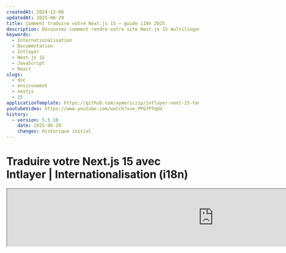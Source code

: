 ```yaml
---
createdAt: 2024-12-06
updatedAt: 2025-06-29
title: Comment traduire votre Next.js 15 – guide i18n 2025
description: Découvrez comment rendre votre site Next.js 15 multilingue. Suivez la documentation pour internationaliser (i18n) et traduire votre site.
keywords:
  - Internationalisation
  - Documentation
  - Intlayer
  - Next.js 15
  - JavaScript
  - React
slugs:
  - doc
  - environment
  - nextjs
  - 15
applicationTemplate: https://github.com/aymericzip/intlayer-next-15-template
youtubeVideo: https://www.youtube.com/watch?v=e_PPG7PTqGU
history:
  - version: 5.5.10
    date: 2025-06-29
    changes: Historique initial
---
```


# Traduire votre Next.js 15 avec Intlayer | Internationalisation (i18n)

<iframe title="La meilleure solution i18n pour Next.js ? Découvrez Intlayer" class="m-auto aspect-[16/9] w-full overflow-hidden rounded-lg border-0" allow="autoplay; gyroscope;" loading="lazy" width="1080" height="auto" src="https://www.youtube.com/embed/e_PPG7PTqGU?autoplay=0&amp;origin=http://intlayer.org&amp;controls=0&amp;rel=1"/>

Voir le [Modèle d’Application](https://github.com/aymericzip/intlayer-next-15-template) sur GitHub.

## Qu’est-ce qu’Intlayer ?

**Intlayer** est une bibliothèque d’internationalisation (i18n) innovante et open-source conçue pour simplifier la prise en charge multilingue dans les applications web modernes. Intlayer s’intègre parfaitement avec le dernier framework **Next.js 15**, incluant son puissant **App Router**. Il est optimisé pour fonctionner avec les **Server Components** pour un rendu efficace et est entièrement compatible avec [**Turbopack**](https://nextjs.org/docs/architecture/turbopack).

Avec Intlayer, vous pouvez :

- **Gérer facilement les traductions** en utilisant des dictionnaires déclaratifs au niveau des composants.
- **Localiser dynamiquement les métadonnées**, les routes et le contenu.
- **Accéder aux traductions à la fois dans les composants côté client et côté serveur**.
- **Assurer la prise en charge de TypeScript** avec des types générés automatiquement, améliorant l’autocomplétion et la détection des erreurs.
- **Bénéficiez de fonctionnalités avancées**, telles que la détection et le changement dynamique de la langue.

> Intlayer est compatible avec Next.js 12, 13, 14 et 15. Si vous utilisez le Page Router de Next.js, vous pouvez consulter ce [guide](https://github.com/aymericzip/intlayer/blob/main/docs/docs/fr/intlayer_with_nextjs_page_router.md). Pour Next.js 12, 13, 14 avec App Router, référez-vous à ce [guide](https://github.com/aymericzip/intlayer/blob/main/docs/docs/fr/intlayer_with_nextjs_14.md).

---

## Guide étape par étape pour configurer Intlayer dans une application Next.js

### Étape 1 : Installer les dépendances

Installez les paquets nécessaires avec npm :

```bash packageManager="npm"
npm install intlayer next-intlayer
```

```bash packageManager="pnpm"
pnpm add intlayer next-intlayer
```

```bash packageManager="yarn"
yarn add intlayer next-intlayer
```

- **intlayer**

  Le package principal qui fournit des outils d'internationalisation pour la gestion de la configuration, la traduction, la [déclaration de contenu](https://github.com/aymericzip/intlayer/blob/main/docs/docs/fr/dictionary/get_started.md), la transpilation, et les [commandes CLI](https://github.com/aymericzip/intlayer/blob/main/docs/docs/fr/intlayer_cli.md).

- **next-intlayer**

  Le package qui intègre Intlayer avec Next.js. Il fournit des fournisseurs de contexte et des hooks pour l'internationalisation dans Next.js. De plus, il inclut le plugin Next.js pour intégrer Intlayer avec [Webpack](https://webpack.js.org/) ou [Turbopack](https://nextjs.org/docs/app/api-reference/turbopack), ainsi qu'un middleware pour détecter la langue préférée de l'utilisateur, gérer les cookies et gérer la redirection des URL.

### Étape 2 : Configurez votre projet

Créez un fichier de configuration pour configurer les langues de votre application :

```typescript fileName="intlayer.config.ts" codeFormat="typescript"
import { Locales, type IntlayerConfig } from "intlayer";

const config: IntlayerConfig = {
  internationalization: {
    locales: [
      Locales.ENGLISH,
      Locales.FRENCH,
      Locales.SPANISH,
      // Vos autres locales
    ],
    defaultLocale: Locales.ENGLISH,
  },
};

export default config;
```

```javascript fileName="intlayer.config.mjs" codeFormat="esm"
import { Locales } from "intlayer";

/** @type {import('intlayer').IntlayerConfig} */
const config = {
  internationalization: {
    locales: [
      Locales.ENGLISH,
      Locales.FRENCH,
      Locales.SPANISH,
      // Vos autres locales
    ],
    defaultLocale: Locales.ENGLISH,
  },
};

export default config;
```

```javascript fileName="intlayer.config.cjs" codeFormat="commonjs"
const { Locales } = require("intlayer");

/** @type {import('intlayer').IntlayerConfig} */
const config = {
  internationalization: {
    locales: [
      Locales.ENGLISH,
      Locales.FRENCH,
      Locales.SPANISH,
      // Vos autres locales
    ],
    defaultLocale: Locales.ENGLISH,
  },
};

module.exports = config;
```

> Grâce à ce fichier de configuration, vous pouvez configurer des URLs localisées, la redirection via middleware, les noms de cookies, l'emplacement et l'extension de vos déclarations de contenu, désactiver les logs Intlayer dans la console, et plus encore. Pour une liste complète des paramètres disponibles, référez-vous à la [documentation de configuration](https://github.com/aymericzip/intlayer/blob/main/docs/docs/fr/configuration.md).

### Étape 3 : Intégrer Intlayer dans votre configuration Next.js

Configurez votre setup Next.js pour utiliser Intlayer :

```typescript fileName="next.config.ts" codeFormat="typescript"
import type { NextConfig } from "next";
import { withIntlayer } from "next-intlayer/server";

const nextConfig: NextConfig = {
  /* options de configuration ici */
};

export default withIntlayer(nextConfig);
```

```typescript fileName="next.config.mjs" codeFormat="esm"
import { withIntlayer } from "next-intlayer/server";

/** @type {import('next').NextConfig} */
const nextConfig = {
  /* options de configuration ici */
};

export default withIntlayer(nextConfig);
```

```typescript fileName="next.config.cjs" codeFormat="commonjs"
const { withIntlayer } = require("next-intlayer/server");

/** @type {import('next').NextConfig} */
const nextConfig = {
  /* options de configuration ici */
};

module.exports = withIntlayer(nextConfig);
```

> Le plugin Next.js `withIntlayer()` est utilisé pour intégrer Intlayer avec Next.js. Il assure la construction des fichiers de déclaration de contenu et les surveille en mode développement. Il définit les variables d'environnement Intlayer dans les environnements [Webpack](https://webpack.js.org/) ou [Turbopack](https://nextjs.org/docs/app/api-reference/turbopack). De plus, il fournit des alias pour optimiser les performances et garantit la compatibilité avec les composants serveur.

### Étape 4 : Définir les routes dynamiques de locale

Supprimez tout dans `RootLayout` et remplacez-le par le code suivant :

```tsx {3} fileName="src/app/layout.tsx" codeFormat="typescript"
import type { PropsWithChildren, FC } from "react";
import "./globals.css";

const RootLayout: FC<PropsWithChildren> = ({ children }) => children;

export default RootLayout;
```

```jsx {3} fileName="src/app/layout.mjx" codeFormat="esm"
import "./globals.css";

const RootLayout = ({ children }) => children;

export default RootLayout;
```

```jsx {1,8} fileName="src/app/layout.csx" codeFormat="commonjs"
require("./globals.css");

const RootLayout = ({ children }) => children;

// Composant RootLayout vide pour permettre de définir les attributs `lang` et `dir` sur la balise `<html>`
module.exports = {
  default: RootLayout,
  generateStaticParams,
};
```

> Garder le composant `RootLayout` vide permet de définir les attributs [`lang`](https://developer.mozilla.org/fr/docs/Web/HTML/Global_attributes/lang) et [`dir`](https://developer.mozilla.org/fr/docs/Web/HTML/Global_attributes/dir) sur la balise `<html>`.

Pour implémenter le routage dynamique, fournissez le chemin pour la locale en ajoutant un nouveau layout dans votre répertoire `[locale]` :

```tsx fileName="src/app/[locale]/layout.tsx" codeFormat="typescript"
import type { NextLayoutIntlayer } from "next-intlayer";
import { Inter } from "next/font/google";
import { getHTMLTextDir } from "intlayer";

const inter = Inter({ subsets: ["latin"] });

const LocaleLayout: NextLayoutIntlayer = async ({ children, params }) => {
  const { locale } = await params;
  return (
    <html lang={locale} dir={getHTMLTextDir(locale)}>
      <body className={inter.className}>{children}</body>
    </html>
  );
};

export default LocaleLayout;
```

```jsx fileName="src/app/[locale]/layout.mjx" codeFormat="esm"
import { getHTMLTextDir } from "intlayer";

const inter = Inter({ subsets: ["latin"] });

const LocaleLayout = async ({ children, params: { locale } }) => {
  const { locale } = await params;
  return (
    <html lang={locale} dir={getHTMLTextDir(locale)}>
      <body className={inter.className}>{children}</body>
    </html>
  );
};

export default LocaleLayout;
```

```jsx fileName="src/app/[locale]/layout.csx" codeFormat="commonjs"
const { Inter } = require("next/font/google");
const { getHTMLTextDir } = require("intlayer");

const inter = Inter({ subsets: ["latin"] });

const LocaleLayout = async ({ children, params: { locale } }) => {
  const { locale } = await params;
  return (
    <html lang={locale} dir={getHTMLTextDir(locale)}>
      <body className={inter.className}>{children}</body>
    </html>
  );
};

module.exports = LocaleLayout;
```

> Le segment de chemin `[locale]` est utilisé pour définir la locale. Exemple : `/en-US/about` fera référence à `en-US` et `/fr/about` à `fr`.

> À ce stade, vous rencontrerez l'erreur : `Error: Missing <html> and <body> tags in the root layout.`. Cela est attendu car le fichier `/app/page.tsx` n'est plus utilisé et peut être supprimé. À la place, le segment de chemin `[locale]` activera la page `/app/[locale]/page.tsx`. Par conséquent, les pages seront accessibles via des chemins comme `/en`, `/fr`, `/es` dans votre navigateur. Pour définir la locale par défaut comme page racine, référez-vous à la configuration du `middleware` à l'étape 7.

Ensuite, implémentez la fonction `generateStaticParams` dans le Layout de votre application.

```tsx {1} fileName="src/app/[locale]/layout.tsx" codeFormat="typescript"

```

> Le segment de chemin `[locale]` est utilisé pour définir la locale. Exemple : `/en-US/about` fera référence à `en-US` et `/fr/about` à `fr`.

> À ce stade, vous rencontrerez l'erreur : `Error: Missing <html> and <body> tags in the root layout.`. Cela est attendu car le fichier `/app/page.tsx` n'est plus utilisé et peut être supprimé. À la place, le segment de chemin `[locale]` activera la page `/app/[locale]/page.tsx`. Par conséquent, les pages seront accessibles via des chemins comme `/en`, `/fr`, `/es` dans votre navigateur. Pour définir la locale par défaut comme page racine, référez-vous à la configuration du `middleware` à l'étape 7.

Ensuite, implémentez la fonction `generateStaticParams` dans le Layout de votre application.

```tsx {1} fileName="src/app/[locale]/layout.tsx" codeFormat="typescript"
export { generateStaticParams } from "next-intlayer"; // Ligne à insérer

const LocaleLayout: NextLayoutIntlayer = async ({ children, params }) => {
  /*... Reste du code */
};

export default LocaleLayout;
```

```jsx {1} fileName="src/app/[locale]/layout.mjx" codeFormat="esm"
export { generateStaticParams } from "next-intlayer"; // Ligne à insérer

const LocaleLayout = async ({ children, params: { locale } }) => {
  /*... Reste du code */
};

// ... Reste du code
```

```jsx {1,7} fileName="src/app/[locale]/layout.csx" codeFormat="commonjs"
const { generateStaticParams } = require("next-intlayer"); // Ligne à insérer

const LocaleLayout = async ({ children, params: { locale } }) => {
  /*... Reste du code */
};

module.exports = { default: LocaleLayout, generateStaticParams };
```

> `generateStaticParams` garantit que votre application préconstruit les pages nécessaires pour toutes les locales, réduisant ainsi le calcul à l'exécution et améliorant l'expérience utilisateur. Pour plus de détails, consultez la [documentation Next.js sur generateStaticParams](https://nextjs.org/docs/app/building-your-application/rendering/static-and-dynamic-rendering#generate-static-params).

### Étape 5 : Déclarez Votre Contenu

Créez et gérez vos déclarations de contenu pour stocker les traductions :

```tsx fileName="src/app/[locale]/page.content.ts" contentDeclarationFormat="typescript"
import { t, type Dictionary } from "intlayer";

const pageContent = {
  key: "page",
  content: {
    getStarted: {
      main: t({
        fr: "Commencez par éditer",
        en: "Get started by editing",
        es: "Comience por editar",
      }),
      pageLink: "src/app/page.tsx",
    },
  },
} satisfies Dictionary;

export default pageContent;
```

```javascript fileName="src/app/[locale]/page.content.mjs" contentDeclarationFormat="esm"
import { t } from "intlayer";

/** @type {import('intlayer').Dictionary} */
const pageContent = {
  key: "page",
  content: {
    getStarted: {
      main: t({
        fr: "Commencez par éditer",
        en: "Get started by editing",
        es: "Comience por editar",
      }),
      pageLink: "src/app/page.tsx",
    },
  },
};

export default pageContent;
```

```javascript fileName="src/app/[locale]/page.content.cjs" contentDeclarationFormat="commonjs"
const { t } = require("intlayer");

/** @type {import('intlayer').Dictionary} */
const pageContent = {
  key: "page",
  content: {
    getStarted: {
      main: t({
        fr: "Commencez par éditer",
        en: "Get started by editing",
        es: "Comience por editar",
      }),
      pageLink: "src/app/page.tsx",
    },
  },
};

module.exports = pageContent;
```

```json fileName="src/app/[locale]/page.content.json" contentDeclarationFormat="json"
{
  "$schema": "https://intlayer.org/schema.json",
  "key": "page",
  "content": {
    "getStarted": {
      "nodeType": "translation",
      "translation": {
        "fr": "Commencez par éditer",
        "en": "Get started by editing",
        "es": "Comience por editar"
      }
    },
    "pageLink": "src/app/page.tsx"
  }
}
```

> Vos déclarations de contenu peuvent être définies n'importe où dans votre application dès qu'elles sont incluses dans le répertoire `contentDir` (par défaut, `./src`). Et correspondent à l'extension de fichier de déclaration de contenu (par défaut, `.content.{json,ts,tsx,js,jsx,mjs,mjx,cjs,cjx}`).

> Pour plus de détails, référez-vous à la [documentation sur la déclaration de contenu](https://github.com/aymericzip/intlayer/blob/main/docs/docs/fr/dictionary/get_started.md).

### Étape 6 : Utiliser le contenu dans votre code

Accédez à vos dictionnaires de contenu dans toute votre application :

```tsx fileName="src/app/[locale]/page.tsx" codeFormat="typescript"
import type { FC } from "react";
import { ClientComponentExample } from "@components/ClientComponentExample";
import { ServerComponentExample } from "@components/ServerComponentExample";
import { type NextPageIntlayer, IntlayerClientProvider } from "next-intlayer";
import { IntlayerServerProvider, useIntlayer } from "next-intlayer/server";

const PageContent: FC = () => {
  const content = useIntlayer("page");

  return (
    <>
      <p>{content.getStarted.main}</p>
      <code>{content.getStarted.pageLink}</code>
    </>
  );
};

const Page: NextPageIntlayer = async ({ params }) => {
  const { locale } = await params;

  return (
    <IntlayerServerProvider locale={locale}>
      <PageContent />
      <ServerComponentExample />

      <IntlayerClientProvider locale={locale}>
        <ClientComponentExample />
      </IntlayerClientProvider>
    </IntlayerServerProvider>
  );
};

export default Page;
```

```jsx fileName="src/app/[locale]/page.mjx" codeFormat="esm"
import { ClientComponentExample } from "@components/ClientComponentExample";
import { ServerComponentExample } from "@components/ServerComponentExample";
import { IntlayerClientProvider } from "next-intlayer";
import { IntlayerServerProvider, useIntlayer } from "next-intlayer/server";

const PageContent = () => {
  const content = useIntlayer("page");

  return (
    <>
      <p>{content.getStarted.main}</p>
      <code>{content.getStarted.pageLink}</code>
    </>
  );
};

const Page = async ({ params }) => {
  const { locale } = await params;

  return (
    <IntlayerServerProvider locale={locale}>
      <PageContent />
      <ServerComponentExample />

      <IntlayerClientProvider locale={locale}>
        <ClientComponentExample />
      </IntlayerClientProvider>
    </IntlayerServerProvider>
  );
};

export default Page;
```

```jsx fileName="src/app/[locale]/page.csx" codeFormat="commonjs"
import { ClientComponentExample } from "@components/ClientComponentExample";
import { ServerComponentExample } from "@components/ServerComponentExample";
import { IntlayerClientProvider } from "next-intlayer";
import { IntlayerServerProvider, useIntlayer } from "next-intlayer/server";

const PageContent = () => {
  const content = useIntlayer("page");

  return (
    <>
      <p>{content.getStarted.main}</p>
      <code>{content.getStarted.pageLink}</code>
    </>
  );
};

const Page = async ({ params }) => {
  const { locale } = await params;

  return (
    <IntlayerServerProvider locale={locale}>
      <PageContent />
      <ServerComponentExample />

      <IntlayerClientProvider locale={locale}>
        <ClientComponentExample />
      </IntlayerClientProvider>
    </IntlayerServerProvider>
  );
};
```

- **`IntlayerClientProvider`** est utilisé pour fournir la locale aux composants côté client. Il peut être placé dans n'importe quel composant parent, y compris le layout. Cependant, il est recommandé de le placer dans un layout car Next.js partage le code du layout entre les pages, ce qui le rend plus efficace. En utilisant `IntlayerClientProvider` dans le layout, vous évitez de le réinitialiser pour chaque page, améliorant ainsi les performances et maintenant un contexte de localisation cohérent dans toute votre application.
- **`IntlayerServerProvider`** est utilisé pour fournir la locale aux enfants côté serveur. Il ne peut pas être défini dans le layout.

  > Le layout et la page ne peuvent pas partager un contexte serveur commun car le système de contexte serveur est basé sur un magasin de données par requête (via le mécanisme [cache de React](https://react.dev/reference/react/cache)), ce qui fait que chaque "contexte" est recréé pour différents segments de l'application. Placer le provider dans un layout partagé casserait cette isolation, empêchant la bonne propagation des valeurs du contexte serveur à vos composants serveur.

> La mise en page (layout) et la page ne peuvent pas partager un contexte serveur commun car le système de contexte serveur est basé sur un magasin de données par requête (via le mécanisme [React's cache](https://react.dev/reference/react/cache)), ce qui entraîne la recréation de chaque "contexte" pour différents segments de l'application. Placer le provider dans une mise en page partagée briserait cette isolation, empêchant la bonne propagation des valeurs du contexte serveur à vos composants serveur.

```tsx {4,7} fileName="src/components/ClientComponentExample.tsx" codeFormat="typescript"
"use client";

import type { FC } from "react";
import { useIntlayer } from "next-intlayer";

export const ClientComponentExample: FC = () => {
  const content = useIntlayer("client-component-example"); // Crée la déclaration de contenu associée

  return (
    <div>
      <h2>{content.title}</h2>
      <p>{content.content}</p>
    </div>
  );
};
```

```jsx {3,6} fileName="src/components/ClientComponentExample.mjx" codeFormat="esm"
"use client";

import { useIntlayer } from "next-intlayer";

const ClientComponentExample = () => {
  const content = useIntlayer("client-component-example"); // Crée la déclaration de contenu associée

  return (
    <div>
      <h2>{content.title}</h2>
      <p>{content.content}</p>
    </div>
  );
};
```

```jsx {3,6} fileName="src/components/ClientComponentExample.csx" codeFormat="commonjs"
"use client";

const { useIntlayer } = require("next-intlayer");

const ClientComponentExample = () => {
  const content = useIntlayer("client-component-example"); // Crée la déclaration de contenu associée

  return (
    <div>
      <h2>{content.title}</h2>
      <p>{content.content}</p>
    </div>
  );
};
```

```tsx {2} fileName="src/components/ServerComponentExample.tsx"  codeFormat="typescript"
import type { FC } from "react";
import { useIntlayer } from "next-intlayer/server";

export const ServerComponentExample: FC = () => {
  const content = useIntlayer("server-component-example"); // Crée la déclaration de contenu associée

  return (
    <div>
      <h2>{content.title}</h2>
      <p>{content.content}</p>
    </div>
  );
};
```

```jsx {1} fileName="src/components/ServerComponentExample.mjx" codeFormat="esm"
import { useIntlayer } from "next-intlayer/server";

const ServerComponentExample = () => {
  const content = useIntlayer("server-component-example"); // Crée la déclaration de contenu associée

  return (
    <h2>{content.title}</h2>
    <p>{content.content}</p>
  </div>
  );
};
      <h2>{content.title}</h2>
      <p>{content.content}</p>
    </div>
  );
};
```

```tsx {2} fileName="src/components/ServerComponentExample.tsx"  codeFormat="typescript"
import type { FC } from "react";
import { useIntlayer } from "next-intlayer/server";

export const ServerComponentExample: FC = () => {
  const content = useIntlayer("server-component-example"); // Créer la déclaration de contenu associée

  return (
    <div>
      <h2>{content.title}</h2>
      <p>{content.content}</p>
    </div>
  );
};
```

```jsx {1} fileName="src/components/ServerComponentExample.mjx" codeFormat="esm"
import { useIntlayer } from "next-intlayer/server";

const ServerComponentExample = () => {
  const content = useIntlayer("server-component-example"); // Créer la déclaration de contenu associée

  return (
    <div>
      <h2>{content.title}</h2>
      <p>{content.content}</p>
    </div>
  );
};
```

```jsx {1} fileName="src/components/ServerComponentExample.csx" codeFormat="commonjs"
const { useIntlayer } = require("next-intlayer/server");

const ServerComponentExample = () => {
  const content = useIntlayer("server-component-example"); // Créez la déclaration de contenu associée

  return (
    <div>
      <h2>{content.title}</h2>
      <p>{content.content}</p>
    </div>
  );
};
```

> Si vous souhaitez utiliser votre contenu dans un attribut de type `string`, tel que `alt`, `title`, `href`, `aria-label`, etc., vous devez appeler la valeur de la fonction, comme ceci :

> ```jsx
> <img src={content.image.src.value} alt={content.image.value} />
> ```

> Pour en savoir plus sur le hook `useIntlayer`, consultez la [documentation](https://github.com/aymericzip/intlayer/blob/main/docs/docs/fr/packages/next-intlayer/useIntlayer.md).

### (Optionnel) Étape 7 : Configurer le Middleware pour la détection de la langue

Configurez un middleware pour détecter la langue préférée de l'utilisateur :

```typescript fileName="src/middleware.ts" codeFormat="typescript"
export { intlayerMiddleware as middleware } from "next-intlayer/middleware";

export const config = {
  matcher:
    "/((?!api|static|assets|robots|sitemap|sw|service-worker|manifest|.*\\..*|_next).*)",
};
```

```javascript fileName="src/middleware.mjs" codeFormat="esm"
export { intlayerMiddleware as middleware } from "next-intlayer/middleware";

export const config = {
  matcher:
    "/((?!api|static|assets|robots|sitemap|sw|service-worker|manifest|.*\\..*|_next).*)",
};
```

```javascript fileName="src/middleware.cjs" codeFormat="commonjs"
const { intlayerMiddleware } = require("next-intlayer/middleware");

const config = {
  matcher:
    "/((?!api|static|assets|robots|sitemap|sw|service-worker|manifest|.*\\..*|_next).*)",
};

module.exports = { middleware: intlayerMiddleware, config };
```

> Le `intlayerMiddleware` est utilisé pour détecter la locale préférée de l'utilisateur et le rediriger vers l'URL appropriée comme spécifié dans la [configuration](https://github.com/aymericzip/intlayer/blob/main/docs/docs/fr/configuration.md). De plus, il permet de sauvegarder la locale préférée de l'utilisateur dans un cookie.

### (Optionnel) Étape 8 : Internationalisation de vos métadonnées

Dans le cas où vous souhaitez internationaliser vos métadonnées, telles que le titre de votre page, vous pouvez utiliser la fonction `generateMetadata` fournie par Next.js. À l'intérieur, vous pouvez récupérer le contenu depuis la fonction `getIntlayer` pour traduire vos métadonnées.

```typescript fileName="src/app/[locale]/metadata.content.ts" contentDeclarationFormat="typescript"
import { type Dictionary, t } from "intlayer";
import { Metadata } from "next";

const metadataContent = {
  key: "page-metadata",
  content: {
    title: t({
      fr: "Créer une application Next.js",
      en: "Create Next App",
      es: "Crear una aplicación Next.js",
    }),
    description: t({
      fr: "Généré par create next app",
      en: "Generated by create next app",
      es: "Generado por create next app",
    }),
  },
} satisfies Dictionary<Metadata>;

export default metadataContent;
```

```javascript fileName="src/app/[locale]/metadata.content.mjs" contentDeclarationFormat="esm"
import { t } from "intlayer";

/** @type {import('intlayer').Dictionary<import('next').Metadata>} */
const metadataContent = {
  key: "page-metadata",
  content: {
    title: t({
      en: "Create Next App",
      fr: "Créer une application Next.js",
      es: "Crear una aplicación Next.js",
    }),
    description: t({
      en: "Generated by create next app",
      fr: "Généré par create next app",
      es: "Generado por create next app",
    }),
  },
};

export default metadataContent;
```

```javascript fileName="src/app/[locale]/metadata.content.cjs" contentDeclarationFormat="commonjs"
const { t } = require("intlayer");

/** @type {import('intlayer').Dictionary<import('next').Metadata>} */
const metadataContent = {
  key: "page-metadata",
  content: {
    title: t({
      fr: "Créer une application Next.js",
      en: "Create Next App",
      es: "Crear una aplicación Next.js",
    }),
    description: t({
      fr: "Généré par create next app",
      en: "Generated by create next app",
      es: "Generado por create next app",
    }),
  },
};

module.exports = metadataContent;
```

```json fileName="src/app/[locale]/metadata.content.json" contentDeclarationFormat="json"
{
  "key": "page-metadata",
  "content": {
    "title": {
      "nodeType": "translation",
      "translation": {
          "fr": "Logo Preact",
          "en": "Preact logo",
          "es": "Logo Preact",
      },
    },
    "description": {
      "nodeType": "translation",
      "translation": {
        "en": "Generated by create next app",
        "fr": "Généré par create next app",
        "es": "Generado por create next app",
      },
    },
  },
};
```

````typescript fileName="src/app/[locale]/layout.tsx or src/app/[locale]/page.tsx" codeFormat="typescript"
import { getIntlayer, getMultilingualUrls } from "intlayer";
import type { Metadata } from "next";
import type { LocalPromiseParams } from "next-intlayer";

export const generateMetadata = async ({
  params,
}: LocalPromiseParams): Promise<Metadata> => {
  const { locale } = await params;

  const metadata = getIntlayer("page-metadata", locale);

  /**
   * Génère un objet contenant toutes les URL pour chaque locale.
   *
   * Exemple :
   * ```ts
   *  getMultilingualUrls('/about');
   *
   *  // Retourne
   *  // {
   *  //   en: '/about',
   *  //   fr: '/fr/about',
   *  //   es: '/es/about',
   *  // }
   * ```
   */
  const multilingualUrls = getMultilingualUrls("/");

  return {
    ...metadata,
    alternates: {
      canonical: multilingualUrls[locale as keyof typeof multilingualUrls],
      languages: { ...multilingualUrls, "x-default": "/" },
    },
    openGraph: {
      url: multilingualUrls[locale],
    },
  };
};

// ... Reste du code
````

````javascript fileName="src/app/[locale]/layout.mjs or src/app/[locale]/page.mjs" codeFormat="esm"
import { getIntlayer, getMultilingualUrls } from "intlayer";

export const generateMetadata = async ({ params }) => {
  const { locale } = await params;

  const metadata = getIntlayer("page-metadata", locale);

  /**
   * Génère un objet contenant toutes les URL pour chaque locale.
   *
   * Exemple :
   * ```ts
   *  getMultilingualUrls('/about');
   *
   *  // Retourne
   *  // {
   *  //   en: '/about',
   *  //   fr: '/fr/about',
   *  //   es: '/es/about'
   *  // }
   * ```
   */
  const multilingualUrls = getMultilingualUrls("/");

  return {
    ...metadata,
    alternates: {
      canonical: multilingualUrls[locale],
      languages: { ...multilingualUrls, "x-default": "/" },
    },
    openGraph: {
      url: multilingualUrls[locale],
    },
  };
};

// ... Suite du code
````

````javascript fileName="src/app/[locale]/layout.cjs or src/app/[locale]/page.cjs" codeFormat="commonjs"
const { getIntlayer, getMultilingualUrls } = require("intlayer");

const generateMetadata = async ({ params }) => {
  const { locale } = await params;

  const metadata = getIntlayer("page-metadata", locale);

  /**
   * Génère un objet contenant toutes les URL pour chaque locale.
   *
   * Exemple :
   * ```ts
   *  getMultilingualUrls('/about');
   *
   *  // Retourne
   *  // {
   *  //   en: '/about',
   *  //   fr: '/fr/about',
   *  //   es: '/es/about'
   *  // }
   * ```
   */
  const multilingualUrls = getMultilingualUrls("/");

  return {
    ...metadata,
    alternates: {
      canonical: multilingualUrls[locale],
      languages: { ...multilingualUrls, "x-default": "/" },
    },
    openGraph: {
      url: multilingualUrls[locale],
    },
  };
};

module.exports = { generateMetadata };

// ... Reste du code
````

> Notez que la fonction `getIntlayer` importée depuis `next-intlayer` retourne votre contenu encapsulé dans un `IntlayerNode`, permettant l'intégration avec l'éditeur visuel. En revanche, la fonction `getIntlayer` importée depuis `intlayer` retourne votre contenu directement sans propriétés supplémentaires.

Alternativement, vous pouvez utiliser la fonction `getTranslation` pour déclarer vos métadonnées. Cependant, il est recommandé d'utiliser des fichiers de déclaration de contenu pour automatiser la traduction de vos métadonnées et externaliser le contenu à terme.

```typescript fileName="src/app/[locale]/layout.tsx or src/app/[locale]/page.tsx" codeFormat="typescript"
import {
  type IConfigLocales,
  getTranslation,
  getMultilingualUrls,
} from "intlayer";
import type { Metadata } from "next";
import type { LocalPromiseParams } from "next-intlayer";

export const generateMetadata = async ({
  params,
}: LocalPromiseParams): Promise<Metadata> => {
  const { locale } = await params;
  const t = <T>(content: IConfigLocales<T>) => getTranslation(content, locale);

  return {
    title: t<string>({
      fr: "Mon titre",
      en: "My title",
      es: "Mi título",
    }),
    description: t({
      fr: "Ma description",
      en: "My description",
      es: "Mi descripción",
    }),
  };
};

// ... Suite du code
```

```javascript fileName="src/app/[locale]/layout.mjs or src/app/[locale]/page.mjs" codeFormat="esm"
import { getTranslation, getMultilingualUrls } from "intlayer";

export const generateMetadata = async ({ params }) => {
  const { locale } = await params;
  const t = (content) => getTranslation(content, locale);

  return {
    title: t({
      en: "My title",
      fr: "Mon titre",
      es: "Mi título",
    }),
    description: t({
      en: "My description",
      fr: "Ma description",
      es: "Mi descripción",
    }),
  };
};

// ... Reste du code
```

```javascript fileName="src/app/[locale]/layout.cjs or src/app/[locale]/page.cjs" codeFormat="commonjs"
const { getTranslation, getMultilingualUrls } = require("intlayer");

const generateMetadata = async ({ params }) => {
  const { locale } = await params;

  const t = (content) => getTranslation(content, locale);

  return {
    title: t({
      en: "My title",
      fr: "Mon titre",
      es: "Mi título",
    }),
    description: t({
      en: "My description",
      fr: "Ma description",
      es: "Mi descripción",
    }),
  };
};

module.exports = { generateMetadata };

// ... Reste du code
```

> En savoir plus sur l'optimisation des métadonnées [dans la documentation officielle de Next.js](https://nextjs.org/docs/app/building-your-application/optimizing/metadata).

### (Optionnel) Étape 9 : Internationalisation de votre sitemap.xml et robots.txt

Pour internationaliser votre `sitemap.xml` et `robots.txt`, vous pouvez utiliser la fonction `getMultilingualUrls` fournie par Intlayer. Cette fonction vous permet de générer des URLs multilingues pour votre sitemap.

```tsx fileName="src/app/sitemap.ts" codeFormat="typescript"
import { getMultilingualUrls } from "intlayer";
import type { MetadataRoute } from "next";

const sitemap = (): MetadataRoute.Sitemap => [
  {
    url: "https://example.com",
    alternates: {
      languages: { ...getMultilingualUrls("https://example.com") },
    },
  },
  {
    url: "https://example.com/login",
    alternates: {
      languages: { ...getMultilingualUrls("https://example.com/login") },
    },
  },
  {
    url: "https://example.com/register",
    alternates: {
      languages: { ...getMultilingualUrls("https://example.com/register") },
    },
  },
];

export default sitemap;
```

```jsx fileName="src/app/sitemap.mjx" codeFormat="esm"
import { getMultilingualUrls } from "intlayer";

const sitemap = () => [
  {
    url: "https://example.com",
    alternates: {
      languages: { ...getMultilingualUrls("https://example.com") },
    },
  },
  {
    url: "https://example.com/login",
    alternates: {
      languages: { ...getMultilingualUrls("https://example.com/login") },
    },
  },
  {
    url: "https://example.com/register",
    alternates: {
      languages: { ...getMultilingualUrls("https://example.com/register") },
    },
  },
];

export default sitemap;
```

```jsx fileName="src/app/sitemap.csx" codeFormat="commonjs"
const { getMultilingualUrls } = require("intlayer");

const sitemap = () => [
  {
    url: "https://example.com",
    alternates: {
      languages: { ...getMultilingualUrls("https://example.com") },
    },
  },
  {
    url: "https://example.com/login",
    alternates: {
      languages: { ...getMultilingualUrls("https://example.com/login") },
    },
  },
  {
    url: "https://example.com/register",
    alternates: {
      languages: { ...getMultilingualUrls("https://example.com/register") },
    },
  },
];

module.exports = sitemap;
```

```tsx fileName="src/app/robots.ts" codeFormat="typescript"
import type { MetadataRoute } from "next";
import { getMultilingualUrls } from "intlayer";

const getAllMultilingualUrls = (urls: string[]) =>
  urls.flatMap((url) => Object.values(getMultilingualUrls(url)) as string[]);

// Règles pour le fichier robots.txt
const robots = (): MetadataRoute.Robots => ({
  rules: {
    userAgent: "*",
    allow: ["/"],
    disallow: getAllMultilingualUrls(["/login", "/register"]),
  },
  host: "https://example.com",
  sitemap: `https://example.com/sitemap.xml`,
});

export default robots;
```

```jsx fileName="src/app/robots.mjx" codeFormat="esm"
import { getMultilingualUrls } from "intlayer";

const getAllMultilingualUrls = (urls) =>
  urls.flatMap((url) => Object.values(getMultilingualUrls(url)));

const robots = () => ({
  rules: {
    userAgent: "*",
    allow: ["/"],
    disallow: getAllMultilingualUrls(["/login", "/register"]),
  },
  host: "https://example.com",
  sitemap: `https://example.com/sitemap.xml`,
});

export default robots;
```

```jsx fileName="src/app/robots.csx" codeFormat="commonjs"
const { getMultilingualUrls } = require("intlayer");

const getAllMultilingualUrls = (urls) =>
  urls.flatMap((url) => Object.values(getMultilingualUrls(url)));

const robots = () => ({
  rules: {
    userAgent: "*",
    allow: ["/"],
    disallow: getAllMultilingualUrls(["/login", "/register"]),
  },
  host: "https://example.com",
  sitemap: `https://example.com/sitemap.xml`,
});

module.exports = robots;
```

> En savoir plus sur l'optimisation du sitemap [dans la documentation officielle de Next.js](https://nextjs.org/docs/app/api-reference/file-conventions/metadata/sitemap). En savoir plus sur l'optimisation du fichier robots.txt [dans la documentation officielle de Next.js](https://nextjs.org/docs/app/api-reference/file-conventions/metadata/robots).

### (Optionnel) Étape 10 : Changer la langue de votre contenu

Pour changer la langue de votre contenu dans Next.js, la méthode recommandée est d'utiliser le composant `Link` pour rediriger les utilisateurs vers la page localisée appropriée. Le composant `Link` permet le préchargement de la page, ce qui évite un rechargement complet.

```tsx fileName="src/components/LocaleSwitcher.tsx" codeFormat="typescript"
"use client";

import type { FC } from "react";
import {
  Locales,
  getHTMLTextDir,
  getLocaleName,
  getLocalizedUrl,
} from "intlayer";
import { useLocale } from "next-intlayer";
import Link from "next/link";

export const LocaleSwitcher: FC = () => {
  const { locale, pathWithoutLocale, availableLocales } = useLocale();
  const { setLocaleCookie } = useLocaleCookie();

  return (
    <div>
      <button popoverTarget="localePopover">{getLocaleName(locale)}</button>
      <div id="localePopover" popover="auto">
        {availableLocales.map((localeItem) => (
          <Link
            href={getLocalizedUrl(pathWithoutLocale, localeItem)}
            hrefLang={localeItem}
            key={localeItem}
            aria-current={locale === localeItem ? "page" : undefined}
            onClick={() => setLocaleCookie(localeItem)}
          >
            <span>
              {/* Locale - par ex. FR */}
              {localeItem}
            </span>
            <span>
              {/* Langue dans sa propre locale - par ex. Français */}
              {getLocaleName(localeItem, locale)}
            </span>
            <span dir={getHTMLTextDir(localeItem)} lang={localeItem}>
              {/* Langue dans la locale courante - par ex. Francés avec la locale courante définie sur Locales.SPANISH */}
              {getLocaleName(localeItem)}
            </span>
            <span dir="ltr" lang={Locales.ENGLISH}>
              {/* Langue en anglais - par ex. French */}
              {getLocaleName(localeItem, Locales.ENGLISH)}
            </span>
          </Link>
        ))}
      </div>
    </div>
  );
};
```

```jsx fileName="src/components/LocaleSwitcher.msx" codeFormat="esm"
"use client";

import {
  Locales,
  getHTMLTextDir,
  getLocaleName,
  getLocalizedUrl,
} from "intlayer";
import { useLocale } from "next-intlayer";
import Link from "next/link";

export const LocaleSwitcher = () => {
  const { locale, pathWithoutLocale, availableLocales } = useLocale();
  const { setLocaleCookie } = useLocaleCookie();

  return (
    <div>
      <button popoverTarget="localePopover">{getLocaleName(locale)}</button>
      <div id="localePopover" popover="auto">
        {availableLocales.map((localeItem) => (
          <Link
            href={getLocalizedUrl(pathWithoutLocale, localeItem)}
            hrefLang={localeItem}
            key={localeItem}
            aria-current={locale === localeItem ? "page" : undefined}
            onClick={() => setLocaleCookie(localeItem)}
          >
            <span>
              {/* Locale - ex. FR */}
              {localeItem}
            </span>
            <span>
              {/* Langue dans sa propre locale - ex. Français */}
              {getLocaleName(localeItem, locale)}
            </span>
            <span dir={getHTMLTextDir(localeItem)} lang={localeItem}>
              {/* Langue dans la locale courante - ex. Francés avec la locale courante définie sur Locales.SPANISH */}
              {getLocaleName(localeItem)}
            </span>
            <span dir="ltr" lang={Locales.ENGLISH}>
              {/* Langue en anglais - ex. French */}
              {getLocaleName(localeItem, Locales.ENGLISH)}
            </span>
          </Link>
        ))}
      </div>
    </div>
  );
};
```

```jsx fileName="src/components/LocaleSwitcher.csx" codeFormat="commonjs"
"use client";

const {
  Locales,
  getHTMLTextDir,
  getLocaleName,
  getLocalizedUrl,
} = require("intlayer");
const { useLocale } = require("next-intlayer");
const Link = require("next/link");

export const LocaleSwitcher = () => {
  const { locale, pathWithoutLocale, availableLocales } = useLocale();

  return (
    <div>
      <button popoverTarget="localePopover">{getLocaleName(locale)}</button>
      <div id="localePopover" popover="auto">
        {availableLocales.map((localeItem) => (
          <Link
            href={getLocalizedUrl(pathWithoutLocale, localeItem)}
            hrefLang={localeItem}
            key={localeItem}
            aria-current={locale === localeItem ? "page" : undefined}
            onClick={() => setLocaleCookie(localeItem)}
          >
            <span>
              {/* Locale - ex. FR */}
              {localeItem}
            </span>
            <span>
              {/* Langue dans sa propre locale - ex. Français */}
              {getLocaleName(localeItem, locale)}
            </span>
            <span dir={getHTMLTextDir(localeItem)} lang={localeItem}>
              {/* Langue dans la locale actuelle - ex. Francés avec la locale actuelle définie sur Locales.SPANISH */}
              {getLocaleName(localeItem)}
            </span>
            <span dir="ltr" lang={Locales.ENGLISH}>
              {/* Langue en anglais - par exemple French */}
              {getLocaleName(localeItem, Locales.ENGLISH)}
            </span>
          </Link>
        ))}
      </div>
    </div>
  );
};
```

> Une autre façon est d'utiliser la fonction `setLocale` fournie par le hook `useLocale`. Cette fonction ne permettra pas le préchargement de la page et rechargera la page.

> Dans ce cas, sans redirection via `router.push`, seul votre code côté serveur changera la locale du contenu.

```tsx fileName="src/components/LocaleSwitcher.tsx" codeFormat="typescript"
"use client";

import { useRouter } from "next/navigation";
import { useLocale } from "next-intlayer";
import { getLocalizedUrl } from "intlayer";

// ... Reste du code

const router = useRouter();
const { setLocale } = useLocale({
  onLocaleChange: (locale) => {
    router.push(getLocalizedUrl(pathWithoutLocale, locale));
  },
});

return (
  <button onClick={() => setLocale(Locales.FRENCH)}>Changer en français</button>
);
```

> Références de la documentation :
>
> - [`useLocale` hook](https://github.com/aymericzip/intlayer/blob/main/docs/docs/fr/packages/next-intlayer/useLocale.md)
> - [`getLocaleName` hook](https://github.com/aymericzip/intlayer/blob/main/docs/docs/fr/packages/intlayer/getLocaleName.md)
> - [`getLocalizedUrl` hook](https://github.com/aymericzip/intlayer/blob/main/docs/docs/fr/packages/intlayer/getLocalizedUrl.md)
> - [`getHTMLTextDir` hook](https://github.com/aymericzip/intlayer/blob/main/docs/docs/fr/packages/intlayer/getHTMLTextDir.md)
> - [`hrefLang` attribute](https://developers.google.com/search/docs/specialty/international/localized-versions?hl=fr)
> - [`lang` attribute](https://developer.mozilla.org/en-US/docs/Web/HTML/Global_attributes/lang)
> - [`dir` attribute](https://developer.mozilla.org/en-US/docs/Web/HTML/Global_attributes/dir)
> - [`aria-current` attribute](https://developer.mozilla.org/en-US/docs/Web/Accessibility/ARIA/Attributes/aria-current)

### (Optionnel) Étape 11 : Création d'un composant Link localisé

Pour garantir que la navigation de votre application respecte la langue courante, vous pouvez créer un composant `Link` personnalisé. Ce composant préfixe automatiquement les URL internes avec la langue actuelle. Par exemple, lorsqu'un utilisateur francophone clique sur un lien vers la page "À propos", il est redirigé vers `/fr/about` au lieu de `/about`.

Ce comportement est utile pour plusieurs raisons :

- **SEO et expérience utilisateur** : Les URL localisées aident les moteurs de recherche à indexer correctement les pages spécifiques à une langue et fournissent aux utilisateurs du contenu dans leur langue préférée.
- **Cohérence** : En utilisant un lien localisé dans toute votre application, vous garantissez que la navigation reste dans la langue courante, évitant ainsi des changements de langue inattendus.
- **Maintenabilité** : Centraliser la logique de localisation dans un seul composant simplifie la gestion des URLs, rendant votre base de code plus facile à maintenir et à étendre au fur et à mesure que votre application grandit.

Voici l'implémentation d'un composant `Link` localisé en TypeScript :

```tsx fileName="src/components/Link.tsx" codeFormat="typescript"
"use client";

import { getLocalizedUrl } from "intlayer";
import NextLink, { type LinkProps as NextLinkProps } from "next/link";
import { useLocale } from "next-intlayer";
import type { PropsWithChildren, FC } from "react";

/**
 * Fonction utilitaire pour vérifier si une URL donnée est externe.
 * Si l'URL commence par http:// ou https://, elle est considérée comme externe.
 */
export const checkIsExternalLink = (href?: string): boolean =>
  /^https?:\/\//.test(href ?? "");

/**
 * Un composant Link personnalisé qui adapte l'attribut href en fonction de la locale actuelle.
 * Pour les liens internes, il utilise `getLocalizedUrl` pour préfixer l'URL avec la locale (par exemple, /fr/about).
 * Cela garantit que la navigation reste dans le même contexte de locale.
 */
export const Link: FC<PropsWithChildren<NextLinkProps>> = ({
  href,
  children,
  ...props
}) => {
  const { locale } = useLocale();
  const isExternalLink = checkIsExternalLink(href.toString());

  // Si le lien est interne et qu'un href valide est fourni, obtenir l'URL localisée.
  const hrefI18n: NextLinkProps["href"] =
    href && !isExternalLink ? getLocalizedUrl(href.toString(), locale) : href;

  return (
    <NextLink href={hrefI18n} {...props}>
      {children}
    </NextLink>
  );
};
```

```jsx fileName="src/components/Link.mjx" codeFormat="esm"
"use client";

import { getLocalizedUrl } from "intlayer";
import NextLink from "next/link";
import { useLocale } from "next-intlayer";

/**
 * Fonction utilitaire pour vérifier si une URL donnée est externe.
 * Si l'URL commence par http:// ou https://, elle est considérée comme externe.
 */
export const checkIsExternalLink = (href) => /^https?:\/\//.test(href ?? "");

/**
 * Composant Link personnalisé qui adapte l'attribut href en fonction de la locale actuelle.
 * Pour les liens internes, il utilise `getLocalizedUrl` pour préfixer l'URL avec la locale (ex : /fr/about).
 * Cela garantit que la navigation reste dans le même contexte de locale.
 */
export const Link = ({ href, children, ...props }) => {
  const { locale } = useLocale();
  const isExternalLink = checkIsExternalLink(href.toString());

  // Si le lien est interne et qu'un href valide est fourni, obtenir l'URL localisée.
  const hrefI18n =
    href && !isExternalLink ? getLocalizedUrl(href.toString(), locale) : href;

  return (
    <NextLink href={hrefI18n} {...props}>
      {children}
    </NextLink>
  );
};
```

```jsx fileName="src/components/Link.csx" codeFormat="commonjs"
"use client";

const { getLocalizedUrl } = require("intlayer");
const NextLink = require("next/link");
const { useLocale } = require("next-intlayer");

/**
 * Fonction utilitaire pour vérifier si une URL donnée est externe.
 * Si l'URL commence par http:// ou https://, elle est considérée comme externe.
 */
const checkIsExternalLink = (href) => /^https?:\/\//.test(href ?? "");

/**
 * Un composant Link personnalisé qui adapte l'attribut href en fonction de la locale actuelle.
 * Pour les liens internes, il utilise `getLocalizedUrl` pour préfixer l'URL avec la locale (par exemple, /fr/about).
 * Cela garantit que la navigation reste dans le même contexte de locale.
 */
const Link = ({ href, children, ...props }) => {
  const { locale } = useLocale();
  const isExternalLink = checkIsExternalLink(href.toString());

  // Si le lien est interne et qu'un href valide est fourni, obtenir l'URL localisée.
  const hrefI18n =
    href && !isExternalLink ? getLocalizedUrl(href.toString(), locale) : href;

  return (
    <NextLink href={hrefI18n} {...props}>
      {children}
    </NextLink>
  );
};
```

#### Comment ça fonctionne

- **Détection des liens externes** :
- **Détection des liens externes** :  
  La fonction utilitaire `checkIsExternalLink` détermine si une URL est externe. Les liens externes restent inchangés car ils ne nécessitent pas de localisation.

- **Récupération de la locale courante** :  
  Le hook `useLocale` fournit la locale actuelle (par exemple, `fr` pour le français).

- **Localisation de l'URL** :  
  Pour les liens internes (c’est-à-dire non externes), `getLocalizedUrl` est utilisé pour préfixer automatiquement l’URL avec la locale courante. Cela signifie que si votre utilisateur est en français, passer `/about` comme `href` le transformera en `/fr/about`.

- **Retour du lien** :  
  Le composant retourne un élément `<a>` avec l’URL localisée, garantissant que la navigation est cohérente avec la locale.

En intégrant ce composant `Link` dans toute votre application, vous maintenez une expérience utilisateur cohérente et adaptée à la langue, tout en bénéficiant d'une meilleure optimisation SEO et d'une meilleure utilisabilité.

### (Optionnel) Étape 12 : Optimisez la taille de votre bundle

Lors de l'utilisation de `next-intlayer`, les dictionnaires sont inclus par défaut dans le bundle de chaque page. Pour optimiser la taille du bundle, Intlayer propose un plugin SWC optionnel qui remplace intelligemment les appels à `useIntlayer` en utilisant des macros. Cela garantit que les dictionnaires ne sont inclus que dans les bundles des pages qui les utilisent réellement.

Pour activer cette optimisation, installez le package `@intlayer/swc`. Une fois installé, `next-intlayer` détectera automatiquement et utilisera le plugin :

```bash packageManager="npm"
npm install @intlayer/swc --save-dev
```

```bash packageManager="pnpm"
pnpm add @intlayer/swc --save-dev
```

```bash packageManager="yarn"
yarn add @intlayer/swc --save-dev
```

> Remarque : Cette optimisation est uniquement disponible pour Next.js 13 et versions supérieures.

> Remarque : Ce paquet n'est pas installé par défaut car les plugins SWC sont encore expérimentaux sur Next.js. Cela pourrait changer à l'avenir.

### Configurer TypeScript

Intlayer utilise l'augmentation de module pour bénéficier de TypeScript et renforcer votre base de code.

![texte alternatif](https://github.com/aymericzip/intlayer/blob/main/docs/assets/autocompletion.png)

![texte alternatif](https://github.com/aymericzip/intlayer/blob/main/docs/assets/translation_error.png)

Assurez-vous que votre configuration TypeScript inclut les types générés automatiquement.

```json5 fileName="tsconfig.json"
{
  // ... Vos configurations TypeScript existantes
  "include": [
    // ... Vos configurations TypeScript existantes
    ".intlayer/**/*.ts", // Inclure les types générés automatiquement
  ],
}
```

### Configuration Git

Il est recommandé d'ignorer les fichiers générés par Intlayer. Cela vous permet d'éviter de les commettre dans votre dépôt Git.

Pour ce faire, vous pouvez ajouter les instructions suivantes dans votre fichier `.gitignore` :

```plaintext fileName=".gitignore"
# Ignorer les fichiers générés par Intlayer
.intlayer
```

### Extension VS Code

Pour améliorer votre expérience de développement avec Intlayer, vous pouvez installer l'**extension officielle Intlayer pour VS Code**.

[Installer depuis le Marketplace VS Code](https://marketplace.visualstudio.com/items?itemName=intlayer.intlayer-vs-code-extension)

Cette extension offre :

- **Autocomplétion** pour les clés de traduction.
- **Détection d'erreurs en temps réel** pour les traductions manquantes.
- **Aperçus en ligne** du contenu traduit.
- **Actions rapides** pour créer et mettre à jour facilement les traductions.

Pour plus de détails sur l'utilisation de l'extension, consultez la [documentation de l'extension VS Code Intlayer](https://intlayer.org/doc/vs-code-extension).

### Aller plus loin

Pour aller plus loin, vous pouvez implémenter l'[éditeur visuel](https://github.com/aymericzip/intlayer/blob/main/docs/docs/fr/intlayer_visual_editor.md) ou externaliser votre contenu en utilisant le [CMS](https://github.com/aymericzip/intlayer/blob/main/docs/docs/fr/intlayer_CMS.md).
